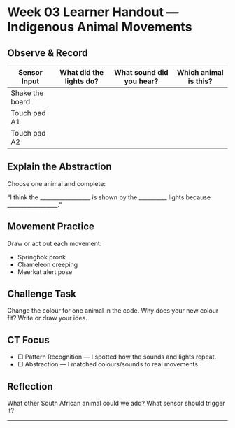 # Week 03 Learner Handout — Indigenous Animal Movements

## Observe & Record

| Sensor Input | What did the lights do? | What sound did you hear? | Which animal is this? |
| --- | --- | --- | --- |
| Shake the board | | | |
| Touch pad A1 | | | |
| Touch pad A2 | | | |

## Explain the Abstraction
Choose one animal and complete:

“I think the __________________ is shown by the __________ lights because __________________.”

## Movement Practice
Draw or act out each movement:
- Springbok pronk
- Chameleon creeping
- Meerkat alert pose

## Challenge Task
Change the colour for one animal in the code. Why does your new colour fit? Write or draw your idea.

## CT Focus
- □ Pattern Recognition — I spotted how the sounds and lights repeat.
- □ Abstraction — I matched colours/sounds to real movements.

## Reflection
What other South African animal could we add? What sensor should trigger it?

________________________________________
